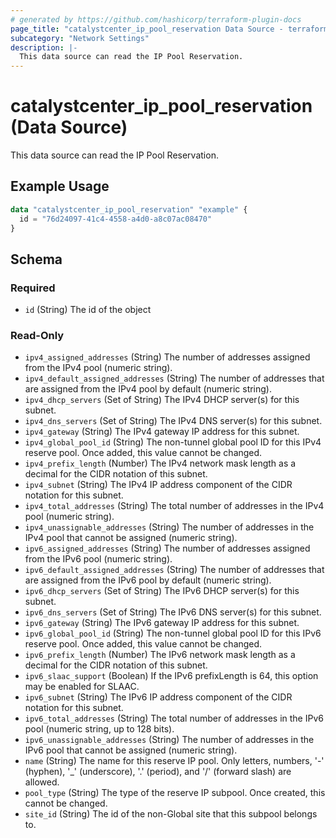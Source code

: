 ```yaml
---
# generated by https://github.com/hashicorp/terraform-plugin-docs
page_title: "catalystcenter_ip_pool_reservation Data Source - terraform-provider-catalystcenter"
subcategory: "Network Settings"
description: |-
  This data source can read the IP Pool Reservation.
---
```


# catalystcenter_ip_pool_reservation (Data Source)

This data source can read the IP Pool Reservation.

## Example Usage

```terraform
data "catalystcenter_ip_pool_reservation" "example" {
  id = "76d24097-41c4-4558-a4d0-a8c07ac08470"
}
```

<!-- schema generated by tfplugindocs -->
## Schema

### Required

- `id` (String) The id of the object

### Read-Only

- `ipv4_assigned_addresses` (String) The number of addresses assigned from the IPv4 pool (numeric string).
- `ipv4_default_assigned_addresses` (String) The number of addresses that are assigned from the IPv4 pool by default (numeric string).
- `ipv4_dhcp_servers` (Set of String) The IPv4 DHCP server(s) for this subnet.
- `ipv4_dns_servers` (Set of String) The IPv4 DNS server(s) for this subnet.
- `ipv4_gateway` (String) The IPv4 gateway IP address for this subnet.
- `ipv4_global_pool_id` (String) The non-tunnel global pool ID for this IPv4 reserve pool. Once added, this value cannot be changed.
- `ipv4_prefix_length` (Number) The IPv4 network mask length as a decimal for the CIDR notation of this subnet.
- `ipv4_subnet` (String) The IPv4 IP address component of the CIDR notation for this subnet.
- `ipv4_total_addresses` (String) The total number of addresses in the IPv4 pool (numeric string).
- `ipv4_unassignable_addresses` (String) The number of addresses in the IPv4 pool that cannot be assigned (numeric string).
- `ipv6_assigned_addresses` (String) The number of addresses assigned from the IPv6 pool (numeric string).
- `ipv6_default_assigned_addresses` (String) The number of addresses that are assigned from the IPv6 pool by default (numeric string).
- `ipv6_dhcp_servers` (Set of String) The IPv6 DHCP server(s) for this subnet.
- `ipv6_dns_servers` (Set of String) The IPv6 DNS server(s) for this subnet.
- `ipv6_gateway` (String) The IPv6 gateway IP address for this subnet.
- `ipv6_global_pool_id` (String) The non-tunnel global pool ID for this IPv6 reserve pool. Once added, this value cannot be changed.
- `ipv6_prefix_length` (Number) The IPv6 network mask length as a decimal for the CIDR notation of this subnet.
- `ipv6_slaac_support` (Boolean) If the IPv6 prefixLength is 64, this option may be enabled for SLAAC.
- `ipv6_subnet` (String) The IPv6 IP address component of the CIDR notation for this subnet.
- `ipv6_total_addresses` (String) The total number of addresses in the IPv6 pool (numeric string, up to 128 bits).
- `ipv6_unassignable_addresses` (String) The number of addresses in the IPv6 pool that cannot be assigned (numeric string).
- `name` (String) The name for this reserve IP pool. Only letters, numbers, '-' (hyphen), '_' (underscore), '.' (period), and '/' (forward slash) are allowed.
- `pool_type` (String) The type of the reserve IP subpool. Once created, this cannot be changed.
- `site_id` (String) The id of the non-Global site that this subpool belongs to.
